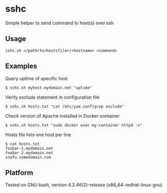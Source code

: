 # sshc
Simple helper to send command to host(s) over ssh

## Usage
```
sshc.sh </path/to/hostsfile>|<hostname> <command>
```

## Examples
Query uptime of specific host

```
$ sshc.sh myhost.mydomain.net "uptime"
```

Verify exclude statement in configuration file

```
$ sshc.sh hosts.txt "cat /etc/yum.conf|grep exclude"
```

Check version of Apache installed in Docker container

```
$ sshc.sh hosts.txt "sudo docker exec my-container httpd -v"

```

Hosts file lists one host per line

```
$ cat hosts.txt
foobar-1.mydomain.net
foobar-2.mydomain.net
snafu.somedomain.com
```

## Platform
Tested on GNU bash, version 4.2.46(2)-release (x86_64-redhat-linux-gnu)
